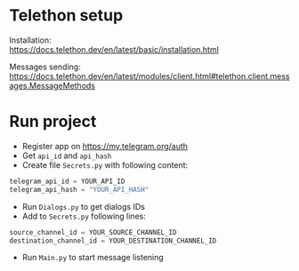 # Telethon setup
Installation:  
https://docs.telethon.dev/en/latest/basic/installation.html


Messages sending:  
https://docs.telethon.dev/en/latest/modules/client.html#telethon.client.messages.MessageMethods


# Run project
- Register app on https://my.telegram.org/auth
- Get `api_id` and `api_hash`
- Create file `Secrets.py` with following content:

```python
telegram_api_id = YOUR_API_ID
telegram_api_hash = "YOUR_API_HASH"
```

- Run `Dialogs.py` to get dialogs IDs
- Add to `Secrets.py` following lines:  

```python
source_channel_id = YOUR_SOURCE_CHANNEL_ID
destination_channel_id = YOUR_DESTINATION_CHANNEL_ID
```
- Run `Main.py` to start message listening
